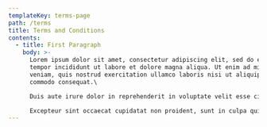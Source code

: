 ```yaml
---
templateKey: terms-page
path: /terms
title: Terms and Conditions
contents:
  - title: First Paragraph
    body: >-
      Lorem ipsum dolor sit amet, consectetur adipiscing elit, sed do eiusmod
      tempor incididunt ut labore et dolore magna aliqua. Ut enim ad minim
      veniam, quis nostrud exercitation ullamco laboris nisi ut aliquip ex ea
      commodo consequat.\

      Duis aute irure dolor in reprehenderit in voluptate velit esse cillum dolore eu fugiat nulla pariatur.\

      Excepteur sint occaecat cupidatat non proident, sunt in culpa qui officia deserunt mollit anim id est laborum.
---
```

